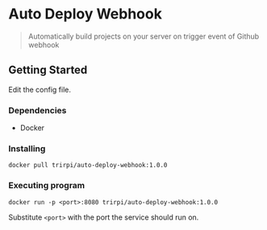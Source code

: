 # Auto Deploy Webhook

> Automatically build projects on your server on trigger event of Github webhook

## Getting Started

Edit the config file.

### Dependencies

* Docker

### Installing

```console
docker pull trirpi/auto-deploy-webhook:1.0.0
```

### Executing program

```console
docker run -p <port>:8080 trirpi/auto-deploy-webhook:1.0.0
```

Substitute `<port>` with the port the service should run on.

